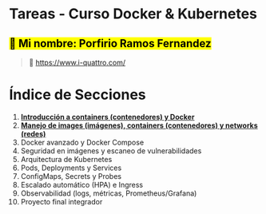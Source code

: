 # Tareas - Curso Docker & Kubernetes
## <mark>📘 Mi nombre: Porfirio Ramos Fernandez</mark>

> 🎯 https://www.i-quattro.com/

# Índice de Secciones

1. **[Introducción a containers (contenedores) y Docker](/Clase1/README.md)**
2. **[Manejo de images (imágenes), containers (contenedores) y networks (redes)](/Clase2/node/README.md)**
3. Docker avanzado y Docker Compose
4. Seguridad en imágenes y escaneo de vulnerabilidades
5. Arquitectura de Kubernetes
6. Pods, Deployments y Services
7. ConfigMaps, Secrets y Probes
8. Escalado automático (HPA) e Ingress
9. Observabilidad (logs, métricas, Prometheus/Grafana)
10. Proyecto final integrador